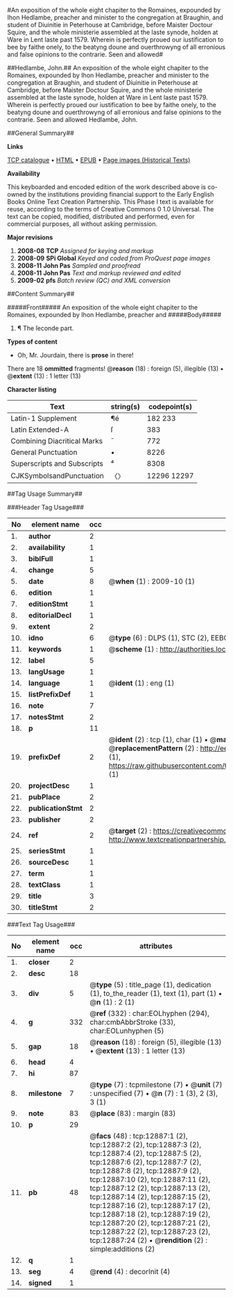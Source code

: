 #An exposition of the whole eight chapiter to the Romaines, expounded by Ihon Hedlambe, preacher and minister to the congregation at Braughin, and student of Diuinitie in Peterhouse at Cambridge, before Maister Doctour Squire, and the whole ministerie assembled at the laste synode, holden at Ware in Lent laste past 1579. Wherein is perfectly proued our iustification to bee by faithe onely, to the beatyng doune and ouerthrowyng of all erronious and false opinions to the contrarie. Seen and allowed#

##Hedlambe, John.##
An exposition of the whole eight chapiter to the Romaines, expounded by Ihon Hedlambe, preacher and minister to the congregation at Braughin, and student of Diuinitie in Peterhouse at Cambridge, before Maister Doctour Squire, and the whole ministerie assembled at the laste synode, holden at Ware in Lent laste past 1579. Wherein is perfectly proued our iustification to bee by faithe onely, to the beatyng doune and ouerthrowyng of all erronious and false opinions to the contrarie. Seen and allowed
Hedlambe, John.

##General Summary##

**Links**

[TCP catalogue](http://www.ota.ox.ac.uk/tcp/)  • 
[HTML](http://tei.it.ox.ac.uk/tcp/Texts-HTML/free/A02/A02881.html)  • 
[EPUB](http://tei.it.ox.ac.uk/tcp/Texts-EPUB/free/A02/A02881.epub) • 
[Page images (Historical Texts)](https://data.historicaltexts.jisc.ac.uk/view?pubId=eebo-99847826e&pageId=eebo-99847826e-12887-1)

**Availability**

This keyboarded and encoded edition of the
	       work described above is co-owned by the institutions
	       providing financial support to the Early English Books
	       Online Text Creation Partnership. This Phase I text is
	       available for reuse, according to the terms of Creative
	       Commons 0 1.0 Universal. The text can be copied,
	       modified, distributed and performed, even for
	       commercial purposes, all without asking permission.

**Major revisions**

1. __2008-08__ __TCP__ *Assigned for keying and markup*
1. __2008-09__ __SPi Global__ *Keyed and coded from ProQuest page images*
1. __2008-11__ __John Pas__ *Sampled and proofread*
1. __2008-11__ __John Pas__ *Text and markup reviewed and edited*
1. __2009-02__ __pfs__ *Batch review (QC) and XML conversion*

##Content Summary##

#####Front#####
An exposition of the whole eight chapiter to the Romaines, expounded by Ihon Hedlambe, preacher and 
#####Body#####

1. ¶ The ſeconde part.

**Types of content**

  * Oh, Mr. Jourdain, there is **prose** in there!

There are 18 **ommitted** fragments! 
 @__reason__ (18) : foreign (5), illegible (13)  •  @__extent__ (13) : 1 letter (13)

**Character listing**


|Text|string(s)|codepoint(s)|
|---|---|---|
|Latin-1 Supplement|¶é|182 233|
|Latin Extended-A|ſ|383|
|Combining             Diacritical Marks|̄|772|
|General Punctuation|•|8226|
|Superscripts             and Subscripts|⁴|8308|
|CJKSymbolsandPunctuation|〈〉|12296 12297|

##Tag Usage Summary##

###Header Tag Usage###

|No|element name|occ|attributes|
|---|---|---|---|
|1.|__author__|2||
|2.|__availability__|1||
|3.|__biblFull__|1||
|4.|__change__|5||
|5.|__date__|8| @__when__ (1) : 2009-10 (1)|
|6.|__edition__|1||
|7.|__editionStmt__|1||
|8.|__editorialDecl__|1||
|9.|__extent__|2||
|10.|__idno__|6| @__type__ (6) : DLPS (1), STC (2), EEBO-CITATION (1), PROQUEST (1), VID (1)|
|11.|__keywords__|1| @__scheme__ (1) : http://authorities.loc.gov/ (1)|
|12.|__label__|5||
|13.|__langUsage__|1||
|14.|__language__|1| @__ident__ (1) : eng (1)|
|15.|__listPrefixDef__|1||
|16.|__note__|7||
|17.|__notesStmt__|2||
|18.|__p__|11||
|19.|__prefixDef__|2| @__ident__ (2) : tcp (1), char (1)  •  @__matchPattern__ (2) : ([0-9\-]+):([0-9IVX]+) (1), (.+) (1)  •  @__replacementPattern__ (2) : http://eebo.chadwyck.com/downloadtiff?vid=$1&page=$2 (1), https://raw.githubusercontent.com/textcreationpartnership/Texts/master/tcpchars.xml#$1 (1)|
|20.|__projectDesc__|1||
|21.|__pubPlace__|2||
|22.|__publicationStmt__|2||
|23.|__publisher__|2||
|24.|__ref__|2| @__target__ (2) : https://creativecommons.org/publicdomain/zero/1.0/ (1), http://www.textcreationpartnership.org/docs/. (1)|
|25.|__seriesStmt__|1||
|26.|__sourceDesc__|1||
|27.|__term__|1||
|28.|__textClass__|1||
|29.|__title__|3||
|30.|__titleStmt__|2||


###Text Tag Usage###

|No|element name|occ|attributes|
|---|---|---|---|
|1.|__closer__|2||
|2.|__desc__|18||
|3.|__div__|5| @__type__ (5) : title_page (1), dedication (1), to_the_reader (1), text (1), part (1)  •  @__n__ (1) : 2 (1)|
|4.|__g__|332| @__ref__ (332) : char:EOLhyphen (294), char:cmbAbbrStroke (33), char:EOLunhyphen (5)|
|5.|__gap__|18| @__reason__ (18) : foreign (5), illegible (13)  •  @__extent__ (13) : 1 letter (13)|
|6.|__head__|4||
|7.|__hi__|87||
|8.|__milestone__|7| @__type__ (7) : tcpmilestone (7)  •  @__unit__ (7) : unspecified (7)  •  @__n__ (7) : 1 (3), 2 (3), 3 (1)|
|9.|__note__|83| @__place__ (83) : margin (83)|
|10.|__p__|29||
|11.|__pb__|48| @__facs__ (48) : tcp:12887:1 (2), tcp:12887:2 (2), tcp:12887:3 (2), tcp:12887:4 (2), tcp:12887:5 (2), tcp:12887:6 (2), tcp:12887:7 (2), tcp:12887:8 (2), tcp:12887:9 (2), tcp:12887:10 (2), tcp:12887:11 (2), tcp:12887:12 (2), tcp:12887:13 (2), tcp:12887:14 (2), tcp:12887:15 (2), tcp:12887:16 (2), tcp:12887:17 (2), tcp:12887:18 (2), tcp:12887:19 (2), tcp:12887:20 (2), tcp:12887:21 (2), tcp:12887:22 (2), tcp:12887:23 (2), tcp:12887:24 (2)  •  @__rendition__ (2) : simple:additions (2)|
|12.|__q__|1||
|13.|__seg__|4| @__rend__ (4) : decorInit (4)|
|14.|__signed__|1||
